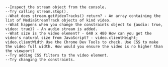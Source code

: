 
    --Inspect the stream object from the console.
    --Try calling stream.stop().
    --What does stream.getVideoTracks() return? - An array containing the list of MediaStreamTrack objects of kind video.
    --What happens when you change the constraints object to {audio: true, video: true}? - An audio stream is added.
    --What size is the video element? - 640 x 480 How can you get the video's natural size from JavaScript? - video.clientHeight; video.clientWidth Use the Chrome Dev Tools to check. Use CSS to make the video full width. How would you ensure the video is no higher than the viewport?
    --Try adding CSS filters to the video element.
    --Try changing the constraints.
